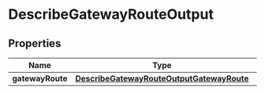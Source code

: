 

# DescribeGatewayRouteOutput


## Properties

| Name | Type | Description | Notes |
|------------ | ------------- | ------------- | -------------|
|**gatewayRoute** | [**DescribeGatewayRouteOutputGatewayRoute**](DescribeGatewayRouteOutputGatewayRoute.md) |  |  |



